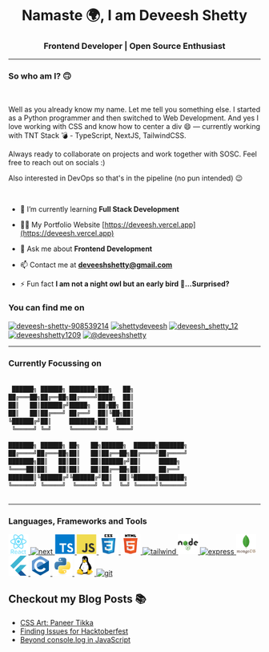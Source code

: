 <h1 align="center">Namaste 🌍, I am Deveesh Shetty</h1>
<h3 align="center">Frontend Developer | Open Source Enthusiast </h4>

---

### So who am I? 🙃

<br>

Well as you already know my name. Let me tell you something else. I started as a Python programmer and then switched to Web Development. And yes I love working with CSS and know how to center a div 😄 — currently working with TNT Stack 💣 - TypeScript, NextJS, TailwindCSS.

Always ready to collaborate on projects and work together with SOSC. Feel free to reach out on socials :)

Also interested in DevOps so that's in the pipeline (no pun intended) 😉

<br>

- 🚀 I’m currently learning **Full Stack Development**

- 👨‍💻 My Portfolio Website [https://deveesh.vercel.app](https://deveesh.vercel.app)

- 💬 Ask me about **Frontend Development**

- 📫 Contact me at **deveeshshetty@gmail.com**

- ⚡ Fun fact **I am not a night owl but an early bird 🐓...Surprised?**


<h3 align="left">You can find me on</h3>
<p align="left">
<a href="https://linkedin.com/in/deveesh-shetty-908539214" target="blank"><img align="center" src="https://raw.githubusercontent.com/rahuldkjain/github-profile-readme-generator/master/src/images/icons/Social/linked-in-alt.svg" alt="deveesh-shetty-908539214" height="30" width="40" /></a>
<a href="https://twitter.com/shettydeveesh" target="blank"><img align="center" src="https://raw.githubusercontent.com/rahuldkjain/github-profile-readme-generator/master/src/images/icons/Social/twitter.svg" alt="shettydeveesh" height="30" width="40" /></a>
<a href="https://codepen.io/deveesh_shetty_12" target="blank"><img align="center" src="https://raw.githubusercontent.com/rahuldkjain/github-profile-readme-generator/master/src/images/icons/Social/codepen.svg" alt="deveesh_shetty_12" height="30" width="40" /></a>
<a href="https://dev.to/devshetty" target="blank"><img align="center" src="https://raw.githubusercontent.com/rahuldkjain/github-profile-readme-generator/master/src/images/icons/Social/devto.svg" alt="deveeshshetty1209" height="30" width="40" /></a>
<a href="https://hashnode.com/@deveeshshetty" target="blank"><img align="center" src="https://raw.githubusercontent.com/rahuldkjain/github-profile-readme-generator/master/src/images/icons/Social/hashnode.svg" alt="@deveeshshetty" height="30" width="40" /></a>
</p>

---

### Currently Focussing on

```

 ██████╗ ██████╗ ███████╗███╗   ██╗
██╔═══██╗██╔══██╗██╔════╝████╗  ██║
██║   ██║██████╔╝█████╗  ██╔██╗ ██║
██║   ██║██╔═══╝ ██╔══╝  ██║╚██╗██║
╚██████╔╝██║     ███████╗██║ ╚████║
 ╚═════╝ ╚═╝     ╚══════╝╚═╝  ╚═══╝

███████╗ ██████╗ ██╗   ██╗██████╗  ██████╗███████╗
██╔════╝██╔═══██╗██║   ██║██╔══██╗██╔════╝██╔════╝
███████╗██║   ██║██║   ██║██████╔╝██║     █████╗
╚════██║██║   ██║██║   ██║██╔══██╗██║     ██╔══╝
███████║╚██████╔╝╚██████╔╝██║  ██║╚██████╗███████╗
╚══════╝ ╚═════╝  ╚═════╝ ╚═╝  ╚═╝ ╚═════╝╚══════╝


```

---

<h3 align="left">Languages, Frameworks and Tools</h3>
<p align="left"> 
<a href="https://reactjs.org/" target="_blank" rel="noreferrer"> <img src="https://raw.githubusercontent.com/devicons/devicon/master/icons/react/react-original-wordmark.svg" alt="react" width="40" height="40"/> </a> 
<a href="https://nextjs.org/" target="_blank" rel="noreferrer"> <img src="https://github.com/Deveesh-Shetty/Deveesh-Shetty/assets/89470104/b82016bd-1ac0-4c1b-a671-6e97d59354d3" alt="next" width="40" height="40"/> </a> 
<a href="https://www.typescriptlang.org/" target="_blank" rel="noreferrer"> <img src="https://raw.githubusercontent.com/devicons/devicon/master/icons/typescript/typescript-original.svg" alt="typescript" width="40" height="40"/> </a>
<a href="https://developer.mozilla.org/en-US/docs/Web/JavaScript" target="_blank" rel="noreferrer"> <img src="https://raw.githubusercontent.com/devicons/devicon/master/icons/javascript/javascript-original.svg" alt="javascript" width="40" height="40"/> </a> 
<a href="https://www.w3schools.com/css/" target="_blank" rel="noreferrer"> <img src="https://raw.githubusercontent.com/devicons/devicon/master/icons/css3/css3-original-wordmark.svg" alt="css3" width="40" height="40"/> </a> 
<a href="https://www.w3.org/html/" target="_blank" rel="noreferrer"> <img src="https://raw.githubusercontent.com/devicons/devicon/master/icons/html5/html5-original-wordmark.svg" alt="html5" width="40" height="40"/> </a> 
<a href="https://tailwindcss.com/" target="_blank" rel="noreferrer"> <img src="https://www.vectorlogo.zone/logos/tailwindcss/tailwindcss-icon.svg" alt="tailwind" width="40" height="40"/> </a> 
<a href="https://nodejs.org" target="_blank" rel="noreferrer"> <img src="https://raw.githubusercontent.com/devicons/devicon/master/icons/nodejs/nodejs-original-wordmark.svg" alt="nodejs" width="40" height="40"/> </a> 
<a href="https://expressjs.com" target="_blank" rel="noreferrer"> <img src="https://github.com/Deveesh-Shetty/Deveesh-Shetty/assets/89470104/68828f06-7ff6-467e-9887-9daaf171d38e" alt="express" width="40" height="40"/> </a> 
<a href="https://www.mongodb.com/" target="_blank" rel="noreferrer"> <img src="https://raw.githubusercontent.com/devicons/devicon/master/icons/mongodb/mongodb-original-wordmark.svg" alt="mongodb" width="40" height="40"/> </a> 
<a href="https://flutter.dev/" target="_blank" rel="noreferrer"> <img src="https://raw.githubusercontent.com/devicons/devicon/master/icons/flutter/flutter-original.svg" alt="flutter" width="40" height="40"/> </a> 
<a href="https://www.cprogramming.com/" target="_blank" rel="noreferrer"> <img src="https://raw.githubusercontent.com/devicons/devicon/master/icons/c/c-original.svg" alt="c" width="40" height="40"/> </a> 
<a href="https://www.python.org" target="_blank" rel="noreferrer"> <img src="https://raw.githubusercontent.com/devicons/devicon/master/icons/python/python-original.svg" alt="python" width="40" height="40"/> </a> 
<a href="https://www.linux.org/" target="_blank" rel="noreferrer"> <img src="https://raw.githubusercontent.com/devicons/devicon/master/icons/linux/linux-original.svg" alt="linux" width="40" height="40"/> </a> 
<a href="https://git-scm.com/" target="_blank" rel="noreferrer"> <img src="https://www.vectorlogo.zone/logos/git-scm/git-scm-icon.svg" alt="git" width="40" height="40"/> </a>
</p>

## Checkout my Blog Posts 📚

<!-- BLOG-POST-LIST:START -->
- [CSS Art: Paneer Tikka](https://dev.to/devshetty/css-art-paneer-tikka-3p8d)
- [Finding Issues for Hacktoberfest](https://dev.to/devshetty/finding-issues-for-hacktoberfest-1knd)
- [Beyond console.log in JavaScript](https://dev.to/devshetty/beyond-consolelog-in-javascript-267f)
<!-- BLOG-POST-LIST:END -->
